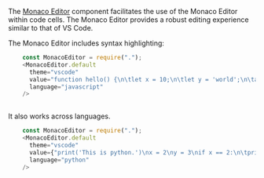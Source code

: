 
The [Monaco Editor](https://microsoft.github.io/monaco-editor/ "Monaco Editor Homepage") component facilitates the use of the Monaco Editor within code cells. 
The Monaco Editor provides a robust editing experience similar to that of VS Code. 

The Monaco Editor includes syntax highlighting:
```javascript
    const MonacoEditor = require(".");
    <MonacoEditor.default
      theme="vscode"
      value="function hello() {\n\tlet x = 10;\n\tlet y = 'world';\n\talert('Hello World');\n}"
      language="javascript"
    />
    
```
It also works across languages.

```javascript
    const MonacoEditor = require(".");
    <MonacoEditor.default
      theme="vscode"
      value={"print('This is python.')\nx = 2\ny = 3\nif x == 2:\n\tprint('3')\nelse:\n\tprint('2')"}
      language="python"
    />
    
```